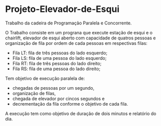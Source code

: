 # Projeto-Elevador-de-Esqui

Trabalho da cadeira de Programação Paralela e Concorrente.

O Trabalho consiste em um prograna que execute estação de esqui e o chairlift, elevador de esqui aberto com capacidade de quatros pessoas e organização de fila por ordem de cada pessoas em respectivas filas:

- Fila LT: fila de três pessoas do lado esquerdo;
- Fila LS: fila de uma pessoa do lado esquerdo;
- Fila RT: fila de três pessoas do lado direito;
- Fila RS: fila de uma pessoa do lado direito;

Tem objetivo de execução paralela de:
- chegadas de pessoas por um segundo, 
- organização de filas, 
- chegada de elevador por cincos segundos e 
- decrementação da fila conforme o objetivo de cada fila.

A execução tem como objetivo de duração de dois minutos e relatório do dia. 

